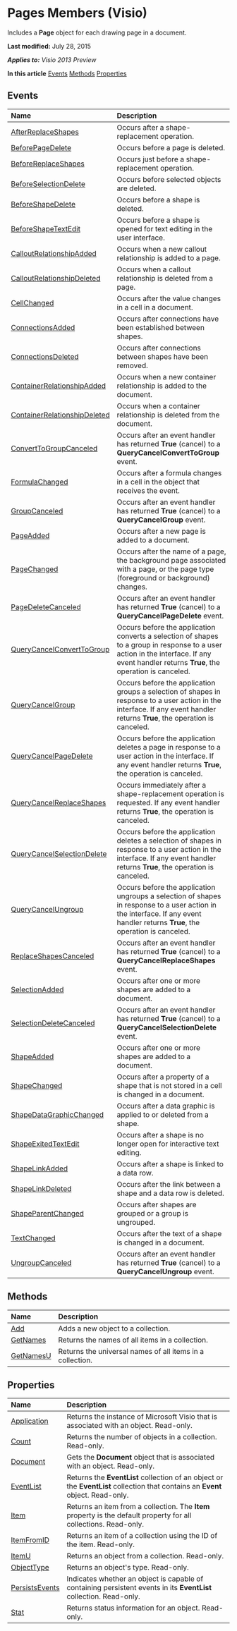 
# Pages Members (Visio)
Includes a  **Page** object for each drawing page in a document.

 **Last modified:** July 28, 2015

 _**Applies to:** Visio 2013 Preview_

 **In this article**
 [Events](#sectionSection0)
 [Methods](#sectionSection1)
 [Properties](#sectionSection2)



## Events
<a name="sectionSection0"> </a>



|**Name**|**Description**|
|:-----|:-----|
| [AfterReplaceShapes](05c33bdd-e697-d36e-46a8-45705e9ad2c2.md)|Occurs after a shape-replacement operation.|
| [BeforePageDelete](52fbea6b-0258-8610-74e2-74ade9f8ae49.md)|Occurs before a page is deleted.|
| [BeforeReplaceShapes](3f6dbc31-0583-dd67-0432-335d6df7a50c.md)|Occurs just before a shape-replacement operation.|
| [BeforeSelectionDelete](2c0ad4cf-f734-f5f2-1fea-c5ce846cfd05.md)|Occurs before selected objects are deleted.|
| [BeforeShapeDelete](e83bb4cc-b9a0-1435-507f-149f5a108ab5.md)|Occurs before a shape is deleted.|
| [BeforeShapeTextEdit](3006644c-9c2e-6a35-f484-f2dc3d12c1e3.md)|Occurs before a shape is opened for text editing in the user interface.|
| [CalloutRelationshipAdded](45f350ca-05ed-b775-d5da-b0d9c8a5c885.md)|Occurs when a new callout relationship is added to a page.|
| [CalloutRelationshipDeleted](5e5a3149-9179-8e7c-3728-36e7e2cc3c71.md)|Occurs when a callout relationship is deleted from a page.|
| [CellChanged](eb25f423-76eb-b82a-953b-460ab2b10a00.md)|Occurs after the value changes in a cell in a document.|
| [ConnectionsAdded](7b2a471c-425f-0ab5-2cae-561dc67e343c.md)|Occurs after connections have been established between shapes.|
| [ConnectionsDeleted](af35574e-2855-2581-e51a-b777eaa83aca.md)|Occurs after connections between shapes have been removed.|
| [ContainerRelationshipAdded](8d7480e7-0131-8c02-11ad-d5784679e387.md)|Occurs when a new container relationship is added to the document.|
| [ContainerRelationshipDeleted](ed72e2e1-00c8-9ae0-eb53-57fe75035345.md)|Occurs when a container relationship is deleted from the document.|
| [ConvertToGroupCanceled](a665309f-bf0c-58b1-35ec-3843ef2a1e77.md)|Occurs after an event handler has returned  **True** (cancel) to a **QueryCancelConvertToGroup** event.|
| [FormulaChanged](97c8766e-b682-7df9-7e2c-9a558d5d09f1.md)|Occurs after a formula changes in a cell in the object that receives the event.|
| [GroupCanceled](331fc5c3-bd2c-129c-fed2-3f0fe53f95e5.md)|Occurs after an event handler has returned  **True** (cancel) to a **QueryCancelGroup** event.|
| [PageAdded](59268803-17a2-e1fd-70da-45506b9076a3.md)|Occurs after a new page is added to a document.|
| [PageChanged](7e6f4eec-4043-fa9b-4225-6f5120676bde.md)|Occurs after the name of a page, the background page associated with a page, or the page type (foreground or background) changes.|
| [PageDeleteCanceled](72e07c4f-70c9-a310-4086-ba2aff1cafbc.md)|Occurs after an event handler has returned  **True** (cancel) to a **QueryCancelPageDelete** event.|
| [QueryCancelConvertToGroup](97d86952-e77f-55ad-84aa-237ee750f6c9.md)|Occurs before the application converts a selection of shapes to a group in response to a user action in the interface. If any event handler returns  **True**, the operation is canceled.|
| [QueryCancelGroup](02e97010-02b9-1062-22fb-0b3d24eb90f1.md)|Occurs before the application groups a selection of shapes in response to a user action in the interface. If any event handler returns  **True**, the operation is canceled.|
| [QueryCancelPageDelete](ca487884-ca7f-a1b6-1800-95550a056c8f.md)|Occurs before the application deletes a page in response to a user action in the interface. If any event handler returns  **True**, the operation is canceled.|
| [QueryCancelReplaceShapes](d11ff976-0016-da6b-92fb-379baa7e8f94.md)|Occurs immediately after a shape-replacement operation is requested. If any event handler returns  **True**, the operation is canceled.|
| [QueryCancelSelectionDelete](d9749c36-d336-f251-7f69-c48bcf590d56.md)|Occurs before the application deletes a selection of shapes in response to a user action in the interface. If any event handler returns  **True**, the operation is canceled.|
| [QueryCancelUngroup](b1844dea-5b97-2a8e-5ec7-143afdf44067.md)|Occurs before the application ungroups a selection of shapes in response to a user action in the interface. If any event handler returns  **True**, the operation is canceled.|
| [ReplaceShapesCanceled](f0ce8c66-7a15-5f91-8c89-e177bc6671d2.md)|Occurs after an event handler has returned  **True** (cancel) to a **QueryCancelReplaceShapes** event.|
| [SelectionAdded](76ffc5b0-fccb-d963-76cd-fe2fcc9829f2.md)|Occurs after one or more shapes are added to a document.|
| [SelectionDeleteCanceled](3644b404-e5e5-b18c-5131-406822fd66e1.md)|Occurs after an event handler has returned  **True** (cancel) to a **QueryCancelSelectionDelete** event.|
| [ShapeAdded](7a68596c-8d8e-255d-0b3a-4490cb2f99d5.md)|Occurs after one or more shapes are added to a document.|
| [ShapeChanged](a012a091-b7cc-0d7c-36a2-bbfc675356d0.md)|Occurs after a property of a shape that is not stored in a cell is changed in a document.|
| [ShapeDataGraphicChanged](c96ef86a-2635-2e2b-4d3c-4cb24ceaae69.md)|Occurs after a data graphic is applied to or deleted from a shape.|
| [ShapeExitedTextEdit](c4af9e02-79ad-0840-2e74-10fa946abd10.md)|Occurs after a shape is no longer open for interactive text editing.|
| [ShapeLinkAdded](432a8daa-9545-0df7-3e78-65464e74c7df.md)|Occurs after a shape is linked to a data row.|
| [ShapeLinkDeleted](f39e1e75-3f1a-04a7-6232-8d1d17560175.md)|Occurs after the link between a shape and a data row is deleted.|
| [ShapeParentChanged](9a566e9f-479f-c69d-8831-21fd7694c201.md)|Occurs after shapes are grouped or a group is ungrouped.|
| [TextChanged](612fac07-8abe-4697-9634-108eeea78f0e.md)|Occurs after the text of a shape is changed in a document.|
| [UngroupCanceled](9ee7c970-7cb4-3683-b71c-1c828bbd4ec4.md)|Occurs after an event handler has returned  **True** (cancel) to a **QueryCancelUngroup** event.|

## Methods
<a name="sectionSection1"> </a>



|**Name**|**Description**|
|:-----|:-----|
| [Add](b2e09b89-4232-fffe-28b2-ceb468dd2837.md)|Adds a new object to a collection.|
| [GetNames](9e3c9e6a-94fe-aa1f-0591-60e6f7314b7f.md)|Returns the names of all items in a collection.|
| [GetNamesU](eb7ac155-5124-f25d-3c5a-a30773940dd0.md)|Returns the universal names of all items in a collection.|

## Properties
<a name="sectionSection2"> </a>



|**Name**|**Description**|
|:-----|:-----|
| [Application](f3f8fdf7-8ca2-aa43-a0eb-3fd5151ad8da.md)|Returns the instance of Microsoft Visio that is associated with an object. Read-only.|
| [Count](1e240cc4-07f3-ceb1-7eb3-7a6d5071f630.md)|Returns the number of objects in a collection. Read-only.|
| [Document](d2825f21-f4ba-05d6-62b8-646e8c4be43e.md)|Gets the  **Document** object that is associated with an object. Read-only.|
| [EventList](2baa8080-d099-c2c0-86f6-040c8edd82c0.md)|Returns the  **EventList** collection of an object or the **EventList** collection that contains an **Event** object. Read-only.|
| [Item](c52ace02-486f-d50b-caf5-109b78008d77.md)|Returns an item from a collection. The  **Item** property is the default property for all collections. Read-only.|
| [ItemFromID](0355a186-b7bf-51e5-bb2c-433417cf2d33.md)|Returns an item of a collection using the ID of the item. Read-only.|
| [ItemU](cb5af44e-b8de-229d-b7da-d6377f68c494.md)|Returns an object from a collection. Read-only.|
| [ObjectType](b36f235d-2c04-8d11-e50a-59c245c2fc0b.md)|Returns an object's type. Read-only.|
| [PersistsEvents](fb239aaf-ff62-8231-dd47-4fe8b70b3062.md)|Indicates whether an object is capable of containing persistent events in its  **EventList** collection. Read-only.|
| [Stat](429cc898-4daf-e269-4e10-ac808f429d62.md)|Returns status information for an object. Read-only.|
